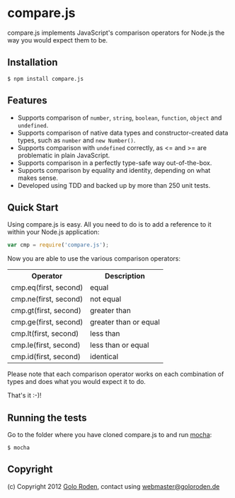 # compare.js

compare.js implements JavaScript's comparison operators for Node.js the way you would expect them to be.

## Installation

    $ npm install compare.js

## Features

- Supports comparison of `number`, `string`, `boolean`, `function`, `object` and `undefined`.
- Supports comparison of native data types and constructor-created data types, such as `number` and `new Number()`.
- Supports comparison with `undefined` correctly, as <= and >= are problematic in plain JavaScript.
- Supports comparison in a perfectly type-safe way out-of-the-box.
- Supports comparison by equality and identity, depending on what makes sense.
- Developed using TDD and backed up by more than 250 unit tests.

## Quick Start

Using compare.js is easy. All you need to do is to add a reference to it within your Node.js application:

```javascript
var cmp = require('compare.js');
```

Now you are able to use the various comparison operators:

<table>
  <tr><th>Operator</th><th>Description</th></tr>
  <tr><td>cmp.eq(first, second)</td><td>equal</td></tr>
  <tr><td>cmp.ne(first, second)</td><td>not equal</td></tr>
  <tr><td>cmp.gt(first, second)</td><td>greater than</td></tr>
  <tr><td>cmp.ge(first, second)</td><td>greater than or equal</td></tr>
  <tr><td>cmp.lt(first, second)</td><td>less than</td></tr>
  <tr><td>cmp.le(first, second)</td><td>less than or equal</td></tr>
  <tr><td>cmp.id(first, second)</td><td>identical</td></tr>
</table>

Please note that each comparison operator works on each combination of types and does what you would expect it to do.

That's it :-)!

## Running the tests

Go to the folder where you have cloned compare.js to and run [mocha](https://github.com/visionmedia/mocha):

    $ mocha

## Copyright

(c) Copyright 2012 [Golo Roden](http://www.goloroden.de), contact using webmaster@goloroden.de